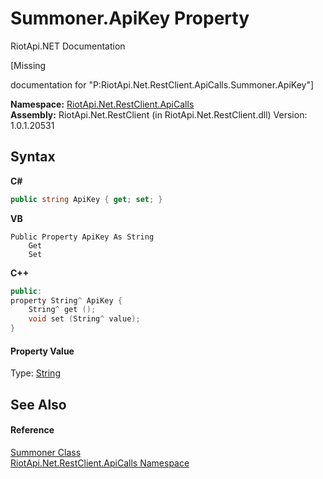 # Summoner.ApiKey Property 
RiotApi.NET Documentation 

\[Missing <summary> documentation for "P:RiotApi.Net.RestClient.ApiCalls.Summoner.ApiKey"\]

**Namespace:**&nbsp;<a href="ce503962-9d76-4097-585e-86aa8997f5c3">RiotApi.Net.RestClient.ApiCalls</a><br />**Assembly:**&nbsp;RiotApi.Net.RestClient (in RiotApi.Net.RestClient.dll) Version: 1.0.1.20531

## Syntax

**C#**<br />
``` C#
public string ApiKey { get; set; }
```

**VB**<br />
``` VB
Public Property ApiKey As String
	Get
	Set
```

**C++**<br />
``` C++
public:
property String^ ApiKey {
	String^ get ();
	void set (String^ value);
}
```


#### Property Value
Type: <a href="http://msdn2.microsoft.com/en-us/library/s1wwdcbf" target="_blank">String</a>

## See Also


#### Reference
<a href="6820ad27-d9f1-61f0-d173-0ebd7208fe12">Summoner Class</a><br /><a href="ce503962-9d76-4097-585e-86aa8997f5c3">RiotApi.Net.RestClient.ApiCalls Namespace</a><br />